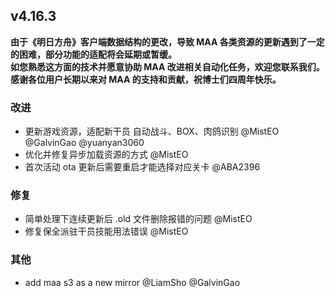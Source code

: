 ## v4.16.3

**由于《明日方舟》客户端数据结构的更改，导致 MAA 各类资源的更新遇到了一定的困难，部分功能的适配将会延期或暂缓。**  
**如您熟悉这方面的技术并愿意协助 MAA 改进相关自动化任务，欢迎您联系我们。**  
**感谢各位用户长期以来对 MAA 的支持和贡献，祝博士们四周年快乐。**

### 改进

- 更新游戏资源，适配新干员 自动战斗、BOX、肉鸽识别 @MistEO @GalvinGao @yuanyan3060
- 优化并修复异步加载资源的方式 @MistEO
- 首次活动 ota 更新后需要重启才能选择对应关卡 @ABA2396

### 修复

- 简单处理下连续更新后 .old 文件删除报错的问题 @MistEO
- 修复保全派驻干员技能用法错误 @MistEO

### 其他

- add maa s3 as a new mirror @LiamSho @GalvinGao
